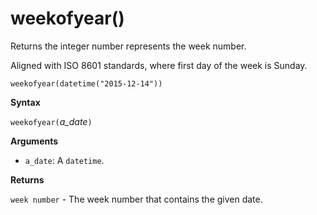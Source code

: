 # weekofyear()

Returns the integer number represents the week number.

Aligned with ISO 8601 standards, where first day of the week is Sunday.

<!-- csl -->
```
weekofyear(datetime("2015-12-14"))
```

**Syntax**

`weekofyear(`*a_date*`)`

**Arguments**

* `a_date`: A `datetime`.

**Returns**

`week number` - The week number that contains the given date.
